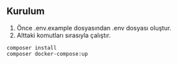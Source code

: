 ## Kurulum

1. Önce .env.example dosyasından .env dosyası oluştur.
1. Alttaki komutları sırasıyla çalıştır.

```
composer install
composer docker-compose:up
```
